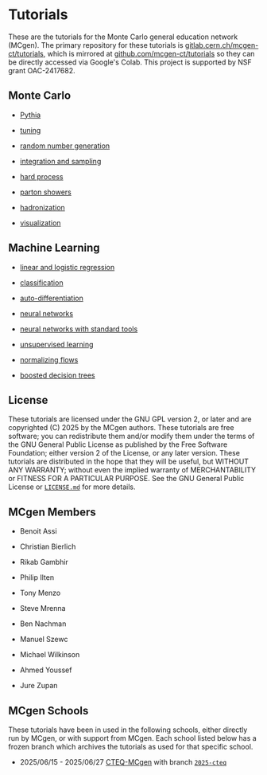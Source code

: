 # Tutorials































































These are the tutorials for the Monte Carlo general education network (MCgen). The primary repository for these tutorials is [gitlab.cern.ch/mcgen-ct/tutorials](https://gitlab.com/mcgen-ct/tutorials), which is mirrored at [github.com/mcgen-ct/tutorials](https://github.com/mcgen-ct/tutorials) so they can be directly accessed via Google's Colab. This project is supported by NSF grant OAC-2417682.































































## Monte Carlo































































* [Pythia](https://colab.research.google.com/github/mcgen-ct/tutorials/blob/main/pythia/worksheet.ipynb)































* [tuning](https://colab.research.google.com/github/mcgen-ct/tutorials/blob/main/pythia/tuning.ipynb)































* [random number generation](https://colab.research.google.com/github/mcgen-ct/tutorials/blob/main/mc/rng.ipynb)































* [integration and sampling](https://colab.research.google.com/github/mcgen-ct/tutorials/blob/main/mc/integrate.ipynb)































* [hard process](https://colab.research.google.com/github/mcgen-ct/tutorials/blob/main/mc/hard_process.ipynb)































* [parton showers](https://colab.research.google.com/github/mcgen-ct/tutorials/blob/main/mc/parton_shower.ipynb)































* [hadronization](https://colab.research.google.com/github/mcgen-ct/tutorials/blob/main/mc/hadronization.ipynb)































* [visualization](https://colab.research.google.com/github/mcgen-ct/tutorials/blob/main/vistas/vistas.ipynb)































































## Machine Learning































































* [linear and logistic regression](https://colab.research.google.com/github/mcgen-ct/tutorials/blob/main/ml/regression.ipynb)































* [classification](https://colab.research.google.com/github/mcgen-ct/tutorials/blob/main/ml/classify.ipynb)































* [auto-differentiation](https://colab.research.google.com/github/mcgen-ct/tutorials/blob/main/ml/autodiff.ipynb)































* [neural networks](https://colab.research.google.com/github/mcgen-ct/tutorials/blob/main/ml/neural_networks.ipynb)































* [neural networks with standard tools](https://colab.research.google.com/github/mcgen-ct/tutorials/blob/main/ml/neural_networks_jax_pytorch_tensorflow.ipynb)































* [unsupervised learning](https://colab.research.google.com/github/mcgen-ct/tutorials/blob/main/ml/unsupervised.ipynb)































* [normalizing flows](https://colab.research.google.com/github/mcgen-ct/tutorials/blob/main/ml/flows.ipynb)































* [boosted decision trees](https://colab.research.google.com/github/mcgen-ct/tutorials/blob/main/ml/decision_trees_random_forests_boosted_decision_trees.ipynb)































































## License































































These tutorials are licensed under the GNU GPL version 2, or later and are copyrighted (C) 2025 by the MCgen authors. These tutorials are free software; you can redistribute them and/or modify them under the terms of the GNU General Public License as published by the Free Software Foundation; either version 2 of the License, or any later version. These tutorials are distributed in the hope that they will be useful, but WITHOUT ANY WARRANTY; without even the implied warranty of MERCHANTABILITY or FITNESS FOR A PARTICULAR PURPOSE. See the GNU General Public License or [`LICENSE.md`](LICENSE.md) for more details.































































## MCgen Members































































* Benoit Assi































* Christian Bierlich































* Rikab Gambhir































* Philip Ilten































* Tony Menzo































* Steve Mrenna































* Ben Nachman































* Manuel Szewc































* Michael Wilkinson































* Ahmed Youssef































* Jure Zupan































































## MCgen Schools































































These tutorials have been in used in the following schools, either directly run by MCgen, or with support from MCgen. Each school listed below has a frozen branch which archives the tutorials as used for that specific school.































































* 2025/06/15 - 2025/06/27 [CTEQ-MCgen](https://indico.cern.ch/event/1497407/) with branch [`2025-cteq`](../../tree/2025-cteq)
